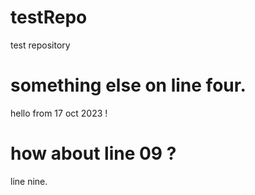 # testRepo
test repository


something else on line four.
=======
hello from 17 oct 2023 !

how about line 09 ?
=======
line nine.

